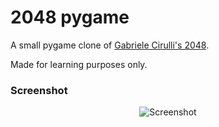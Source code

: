 # 2048 pygame
A small pygame clone of [Gabriele Cirulli's 2048](https://github.com/gabrielecirulli/2048).

Made for learning purposes only.

### Screenshot

<p align="center">
  <img src="https://ibb.co/8B9msxz" alt="Screenshot"/>
</p>
